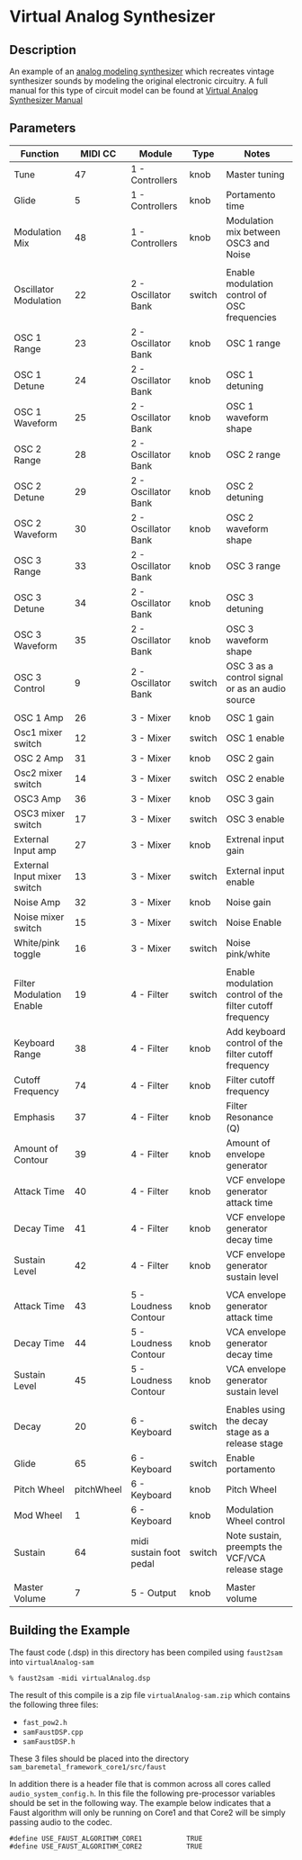# Virtual Analog Synthesizer

## Description

An example of an [analog modeling synthesizer](https://en.wikipedia.org/wiki/Analog_modeling_synthesizer) which recreates vintage synthesizer sounds by modeling the original electronic circuitry.   A full manual for this type of circuit model can be found at [Virtual Analog Synthesizer Manual](http://synthpalace.com/SynthPDFs/minimoog%20model%20d_manual.pdf)

## Parameters



| Function                    | MIDI CC    | Module                  | Type   | Notes                                                    |
|-----------------------------|------------|-------------------------|--------|----------------------------------------------------------|
| Tune                        | 47         | 1 - Controllers         | knob   | Master tuning                                            |
| Glide                       | 5          | 1 - Controllers         | knob   | Portamento time                                          |
| Modulation Mix              | 48         | 1 - Controllers         | knob   | Modulation mix between OSC3 and Noise                    |
|                             |            |                         |        |                                                          |
| Oscillator Modulation       | 22         | 2 - Oscillator Bank     | switch | Enable modulation control of OSC frequencies             |
| OSC 1 Range                 | 23         | 2 - Oscillator Bank     | knob   | OSC 1 range                                              |
| OSC 1 Detune                | 24         | 2 - Oscillator Bank     | knob   | OSC 1 detuning                                           |
| OSC 1 Waveform              | 25         | 2 - Oscillator Bank     | knob   | OSC 1 waveform shape                                     |
| OSC 2 Range                 | 28         | 2 - Oscillator Bank     | knob   | OSC 2 range                                              |
| OSC 2 Detune                | 29         | 2 - Oscillator Bank     | knob   | OSC 2 detuning                                           |
| OSC 2 Waveform              | 30         | 2 - Oscillator Bank     | knob   | OSC 2 waveform shape                                     |
| OSC 3 Range                 | 33         | 2 - Oscillator Bank     | knob   | OSC 3 range                                              |
| OSC 3 Detune                | 34         | 2 - Oscillator Bank     | knob   | OSC 3 detuning                                           |
| OSC 3 Waveform              | 35         | 2 - Oscillator Bank     | knob   | OSC 3 waveform shape                                     |
| OSC 3 Control               | 9          | 2 - Oscillator Bank     | switch | OSC 3 as a control signal or as an audio source          |
|                             |            |                         |        |                                                          |
| OSC 1 Amp                   | 26         | 3 - Mixer               | knob   | OSC 1 gain                                               |
| Osc1 mixer switch           | 12         | 3 - Mixer               | switch | OSC 1 enable                                             |
| OSC 2 Amp                   | 31         | 3 - Mixer               | knob   | OSC 2 gain                                               |
| Osc2 mixer switch           | 14         | 3 - Mixer               | switch | OSC 2 enable                                             |
| OSC3 Amp                    | 36         | 3 - Mixer               | knob   | OSC 3 gain                                               |
| OSC3 mixer switch           | 17         | 3 - Mixer               | switch | OSC 3 enable                                             |
| External Input amp          | 27         | 3 - Mixer               | knob   | Extrenal input gain                                      |
| External Input mixer switch | 13         | 3 - Mixer               | switch | External input enable                                    |
| Noise Amp                   | 32         | 3 - Mixer               | knob   | Noise gain                                               |
| Noise mixer switch          | 15         | 3 - Mixer               | switch | Noise Enable                                             |
| White/pink toggle           | 16         | 3 - Mixer               | switch | Noise pink/white                                         |
|                             |            |                         |        |                                                          |
| Filter Modulation Enable    | 19         | 4 - Filter              | switch | Enable modulation control of the filter cutoff frequency |
| Keyboard Range              | 38         | 4 - Filter              | knob   | Add keyboard control of the filter cutoff frequency      |
| Cutoff Frequency            | 74         | 4 - Filter              | knob   | Filter cutoff frequency                                  |
| Emphasis                    | 37         | 4 - Filter              | knob   | Filter Resonance (Q)                                     |
| Amount of Contour           | 39         | 4 - Filter              | knob   | Amount of envelope generator                             |
| Attack Time                 | 40         | 4 - Filter              | knob   | VCF envelope generator attack time                       |
| Decay Time                  | 41         | 4 - Filter              | knob   | VCF envelope generator decay time                        |
| Sustain Level               | 42         | 4 - Filter              | knob   | VCF envelope generator sustain level                     |
|                             |            |                         |        |                                                          |
| Attack Time                 | 43         | 5 - Loudness Contour    | knob   | VCA envelope generator attack time                       |
| Decay Time                  | 44         | 5 - Loudness Contour    | knob   | VCA envelope generator decay time                        |
| Sustain Level               | 45         | 5 - Loudness Contour    | knob   | VCA envelope generator sustain level                     |
|                             |            |                         |        |                                                          |
| Decay                       | 20         | 6 - Keyboard            | switch | Enables using the decay stage as a release stage         |
| Glide                       | 65         | 6 - Keyboard            | switch | Enable portamento                                        |
| Pitch Wheel                 | pitchWheel | 6 - Keyboard            | knob   | Pitch Wheel                                              |
| Mod Wheel                   | 1          | 6 - Keyboard            | knob   | Modulation Wheel control                                 |
| Sustain                     | 64         | midi sustain foot pedal | switch | Note sustain, preempts the VCF/VCA release stage           |
|                             |            |                         |        |                                                          |
| Master Volume               | 7          | 5 - Output              | knob   | Master volume                                            |

## Building the Example

The faust code (.dsp) in this directory has been compiled using `faust2sam` into `virtualAnalog-sam`

```
% faust2sam -midi virtualAnalog.dsp
```

The result of this compile is a zip file `virtualAnalog-sam.zip` which contains the following three files:

  - `fast_pow2.h`
  - `samFaustDSP.cpp`
  - `samFaustDSP.h`

These 3 files should be placed into the directory `sam_baremetal_framework_core1/src/faust`

In addition there is a header file that is common across all cores called `audio_system_config.h`. In this file the following pre-processor variables should be set in the following way. The example below indicates that a Faust algorithm will only be running on Core1 and that Core2 will be simply passing audio to the codec. 

```
#define USE_FAUST_ALGORITHM_CORE1           TRUE
#define USE_FAUST_ALGORITHM_CORE2           TRUE
```
